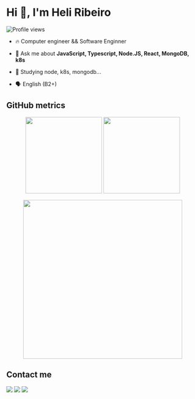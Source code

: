 <h1 align="left">Hi 👋, I'm Heli Ribeiro</h1>
<p align="left"> <img src="https://komarev.com/ghpvc/?username=heliribeiro&color=yellow" alt="Profile views" /> </p>

- 🔥 Computer engineer && Software Enginner

- 💬 Ask me about **JavaScript, Typescript, Node.JS, React, MongoDB, k8s**

- 🌱 Studying node, k8s, mongodb...

- 🗣️ English (B2+)
 
## GitHub metrics
<div align="center">
  <img height=200 align="center" src="https://github-readme-stats.vercel.app/api?username=heliribeiro&show_icons=true" />
  <img height=200 align="center" src="https://github-readme-stats.vercel.app/api/top-langs?username=heliribeiro&layout=compact&langs_count=8&card_width=320" />
 <br/>
 <br/>
 <img style="width:26rem" src="https://github-readme-streak-stats.herokuapp.com?user=heliribeiro&exclude_days=Sun%2CSat"></img>
</div>


## Contact me
<div> 
  <a href="https://instagram.com/heli.cr" target="_blank"><img src="https://img.shields.io/badge/-Instagram-%23E4405F?style=for-the-badge&logo=instagram&logoColor=white" target="_blank"></a>
  <a href = "mailto:heliribeiro2@gmail.com"><img src="https://img.shields.io/badge/-Gmail-%23333?style=for-the-badge&logo=gmail&logoColor=white" target="_blank"></a>
  <a href="https://www.linkedin.com/in/heli-ribeiro" target="_blank"><img src="https://img.shields.io/badge/-LinkedIn-%230077B5?style=for-the-badge&logo=linkedin&logoColor=white" target="_blank"></a> 
</div>

